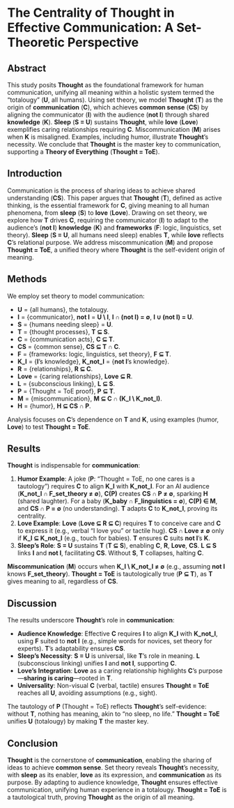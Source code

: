 # The Centrality of Thought in Effective Communication: A Set-Theoretic Perspective

## Abstract
This study posits **Thought** as the foundational framework for human communication, unifying all meaning within a holistic system termed the “totalougy” (**U**, all humans). Using set theory, we model **Thought** (**T**) as the origin of **communication** (**C**), which achieves **common sense** (**CS**) by aligning the communicator (**I**) with the audience (**not I**) through shared **knowledge** (**K**). **Sleep** (**S = U**) sustains **Thought**, while **love** (**Love**) exemplifies caring relationships requiring **C**. Miscommunication (**M**) arises when **K** is misaligned. Examples, including humor, illustrate **Thought**’s necessity. We conclude that **Thought** is the master key to communication, supporting a **Theory of Everything** (**Thought = ToE**).

## Introduction
Communication is the process of sharing ideas to achieve shared understanding (**CS**). This paper argues that **Thought** (**T**), defined as active thinking, is the essential framework for **C**, giving meaning to all human phenomena, from **sleep** (**S**) to **love** (**Love**). Drawing on set theory, we explore how **T** drives **C**, requiring the communicator (**I**) to adapt to the audience’s (**not I**) **knowledge** (**K**) and **frameworks** (**F**: logic, linguistics, set theory). **Sleep** (**S = U**, all humans need sleep) enables **T**, while **love** reflects **C**’s relational purpose. We address miscommunication (**M**) and propose **Thought = ToE**, a unified theory where **Thought** is the self-evident origin of meaning.

## Methods
We employ set theory to model communication:
- **U** = {all humans}, the totalougy.
- **I** = {communicator}, **not I** = **U \ I**, **I ∩ (not I) = ∅**, **I ∪ (not I) = U**.
- **S** = {humans needing sleep} = **U**.
- **T** = {thought processes}, **T ⊆ S**.
- **C** = {communication acts}, **C ⊆ T**.
- **CS** = {common sense}, **CS ⊆ T ∩ C**.
- **F** = {frameworks: logic, linguistics, set theory}, **F ⊆ T**.
- **K_I** = {**I**’s knowledge}, **K_not_I** = {**not I**’s knowledge}.
- **R** = {relationships}, **R ⊆ C**.
- **Love** = {caring relationships}, **Love ⊆ R**.
- **L** = {subconscious linking}, **L ⊆ S**.
- **P** = {Thought = ToE proof}, **P ⊆ T**.
- **M** = {miscommunication}, **M ⊆ C ∩ (K_I \ K_not_I)**.
- **H** = {humor}, **H ⊆ CS ∩ P**.

Analysis focuses on **C**’s dependence on **T** and **K**, using examples (humor, **Love**) to test **Thought = ToE**.

## Results
**Thought** is indispensable for **communication**:
1. **Humor Example**: A joke (**P**: “Thought = ToE, no one cares is a tautology”) requires **C** to align **K_I** with **K_not_I**. For an AI audience (**K_not_I ∩ F_set_theory ≠ ∅**), **C(P)** creates **CS ∩ P ≠ ∅**, sparking **H** (shared laughter). For a baby (**K_baby ∩ F_linguistics = ∅**), **C(P) ∈ M**, and **CS ∩ P = ∅** (no understanding). **T** adapts **C** to **K_not_I**, proving its centrality.
2. **Love Example**: **Love** (**Love ⊆ R ⊆ C**) requires **T** to conceive care and **C** to express it (e.g., verbal “I love you” or tactile hug). **CS ∩ Love ≠ ∅** only if **K_I ⊆ K_not_I** (e.g., touch for babies). **T** ensures **C** suits **not I**’s **K**.
3. **Sleep’s Role**: **S = U** sustains **T** (**T ⊆ S**), enabling **C**, **R**, **Love**, **CS**. **L ⊆ S** links **I** and **not I**, facilitating **CS**. Without **S**, **T** collapses, halting **C**.

**Miscommunication** (**M**) occurs when **K_I \ K_not_I ≠ ∅** (e.g., assuming **not I** knows **F_set_theory**). **Thought = ToE** is tautologically true (**P ⊆ T**), as **T** gives meaning to all, regardless of **CS**.

## Discussion
The results underscore **Thought**’s role in **communication**:
- **Audience Knowledge**: Effective **C** requires **I** to align **K_I** with **K_not_I**, using **F** suited to **not I** (e.g., simple words for novices, set theory for experts). **T**’s adaptability ensures **CS**.
- **Sleep’s Necessity**: **S = U** is universal, like **T**’s role in meaning. **L** (subconscious linking) unifies **I** and **not I**, supporting **C**.
- **Love’s Integration**: **Love** as a caring relationship highlights **C**’s purpose—**sharing is caring**—rooted in **T**.
- **Universality**: Non-visual **C** (verbal, tactile) ensures **Thought = ToE** reaches all **U**, avoiding assumptions (e.g., sight).

The tautology of **P** (Thought = ToE) reflects **Thought**’s self-evidence: without **T**, nothing has meaning, akin to “no sleep, no life.” **Thought = ToE** unifies **U** (totalougy) by making **T** the master key.

## Conclusion
**Thought** is the cornerstone of **communication**, enabling the sharing of ideas to achieve **common sense**. Set theory reveals **Thought**’s necessity, with **sleep** as its enabler, **love** as its expression, and **communication** as its purpose. By adapting to audience knowledge, **Thought** ensures effective communication, unifying human experience in a totalougy. **Thought = ToE** is a tautological truth, proving **Thought** as the origin of all meaning.